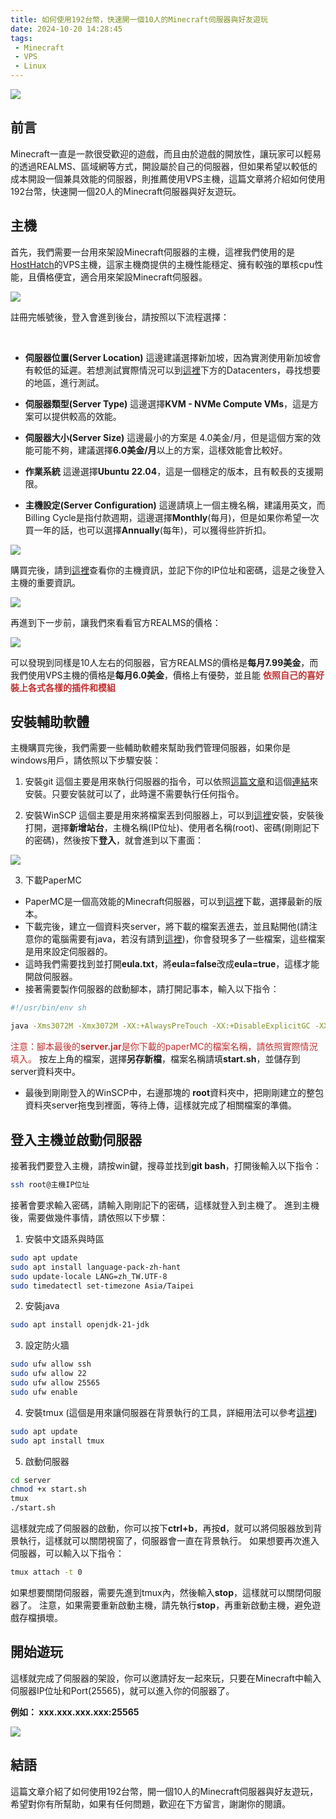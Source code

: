 ```yaml
---
title: 如何使用192台幣，快速開一個10人的Minecraft伺服器與好友遊玩
date: 2024-10-20 14:28:45
tags:
 - Minecraft
 - VPS
 - Linux
---
```


![](cover.jpg)

## 前言
Minecraft一直是一款很受歡迎的遊戲，而且由於遊戲的開放性，讓玩家可以輕易的透過REALMS、區域網等方式，開設屬於自己的伺服器，但如果希望以較低的成本開設一個兼具效能的伺服器，則推薦使用VPS主機，這篇文章將介紹如何使用192台幣，快速開一個20人的Minecraft伺服器與好友遊玩。

<!--more-->

## 主機

首先，我們需要一台用來架設Minecraft伺服器的主機，這裡我們使用的是[HostHatch](https://hosthatch.com/)的VPS主機，這家主機商提供的主機性能穩定、擁有較強的單核cpu性能，且價格便宜，適合用來架設Minecraft伺服器。

![](hosthatch_1.png)

註冊完帳號後，登入會進到後台，請按照以下流程選擇：

<br>

- **伺服器位置(Server Location)**
這邊建議選擇新加坡，因為實測使用新加坡會有較低的延遲。若想測試實際情況可以到[這裡](https://hosthatch.com/features)下方的Datacenters，尋找想要的地區，進行測試。

- **伺服器類型(Server Type)**
這邊選擇**KVM - NVMe Compute VMs**，這是方案可以提供較高的效能。

- **伺服器大小(Server Size)**
這邊最小的方案是 4.0美金/月，但是這個方案的效能可能不夠，建議選擇**6.0美金/月**以上的方案，這樣效能會比較好。

- **作業系統**
這邊選擇**Ubuntu 22.04**，這是一個穩定的版本，且有較長的支援期限。

- **主機設定(Server Configuration)**
這邊請填上一個主機名稱，建議用英文，而Billing Cycle是指付款週期，這邊選擇**Monthly**(每月)，但是如果你希望一次買一年的話，也可以選擇**Annually**(每年)，可以獲得些許折扣。

![](hosthatch_2.png)

購買完後，請到[這裡](https://cloud.hosthatch.com/servers)查看你的主機資訊，並記下你的IP位址和密碼，這是之後登入主機的重要資訊。

![](hosthatch_3.png)

再進到下一步前，讓我們來看看官方REALMS的價格：

![](realms.png)

可以發現到同樣是10人左右的伺服器，官方REALMS的價格是**每月7.99美金**，而我們使用VPS主機的價格是**每月6.0美金**，價格上有優勢，並且能 **<span style="color:#c13232">依照自己的喜好裝上各式各樣的插件和模組</span>**

## 安裝輔助軟體

主機購買完後，我們需要一些輔助軟體來幫助我們管理伺服器，如果你是windows用戶，請依照以下步驟安裝：

1. 安裝git
這個主要是用來執行伺服器的指令，可以依照[這篇文章](https://progressbar.tw/posts/1)和這個[連結](https://git-scm.com/)來安裝。只要安裝就可以了，此時還不需要執行任何指令。

2. 安裝WinSCP
這個主要是用來將檔案丟到伺服器上，可以到[這裡](https://winscp.net/eng/download.php)安裝，安裝後打開，選擇**新增站台**，主機名稱(IP位址)、使用者名稱(root)、密碼(剛剛記下的密碼)，然後按下**登入**，就會進到以下畫面：

![](winscp.png)

3. 下載PaperMC
- PaperMC是一個高效能的Minecraft伺服器，可以到[這裡](https://papermc.io/downloads/paper)下載，選擇最新的版本。
- 下載完後，建立一個資料夾server，將下載的檔案丟進去，並且點開他(請注意你的電腦需要有java，若沒有請到[這裡](https://www.java.com/zh-TW/))，你會發現多了一些檔案，這些檔案是用來設定伺服器的。
- 這時我們需要找到並打開**eula.txt**，將**eula=false**改成**eula=true**，這樣才能開啟伺服器。
- 接著需要製作伺服器的啟動腳本，請打開記事本，輸入以下指令：

```bash
#!/usr/bin/env sh

java -Xms3072M -Xmx3072M -XX:+AlwaysPreTouch -XX:+DisableExplicitGC -XX:+ParallelRefProcEnabled -XX:+PerfDisableSharedMem -XX:+UnlockExperimentalVMOptions -XX:+UseG1GC -XX:G1HeapRegionSize=8M -XX:G1HeapWastePercent=5 -XX:G1MaxNewSizePercent=40 -XX:G1MixedGCCountTarget=4 -XX:G1MixedGCLiveThresholdPercent=90 -XX:G1NewSizePercent=30 -XX:G1RSetUpdatingPauseTimePercent=5 -XX:G1ReservePercent=20 -XX:InitiatingHeapOccupancyPercent=15 -XX:MaxGCPauseMillis=200 -XX:MaxTenuringThreshold=1 -XX:SurvivorRatio=32 -Dusing.aikars.flags=https://mcflags.emc.gs -Daikars.new.flags=true -jar server.jar nogui
```
<span style="color:#c13232">注意：腳本最後的**server.jar**是你下載的paperMC的檔案名稱，請依照實際情況填入。</span>
按左上角的檔案，選擇**另存新檔**，檔案名稱請填**start.sh**，並儲存到server資料夾中。

- 最後到剛剛登入的WinSCP中，右邊那塊的 **root**資料夾中，把剛剛建立的整包資料夾server拖曳到裡面，等待上傳，這樣就完成了相關檔案的準備。

## 登入主機並啟動伺服器

接著我們要登入主機，請按win鍵，搜尋並找到**git bash**，打開後輸入以下指令：

```bash
ssh root@主機IP位址
```

接著會要求輸入密碼，請輸入剛剛記下的密碼，這樣就登入到主機了。
進到主機後，需要做幾件事情，請依照以下步驟：

1. 安裝中文語系與時區
```bash
sudo apt update
sudo apt install language-pack-zh-hant
sudo update-locale LANG=zh_TW.UTF-8
sudo timedatectl set-timezone Asia/Taipei
```

2. 安裝java
```bash
sudo apt install openjdk-21-jdk
```

3. 設定防火牆
```bash
sudo ufw allow ssh
sudo ufw allow 22
sudo ufw allow 25565
sudo ufw enable
```

4. 安裝tmux (這個是用來讓伺服器在背景執行的工具，詳細用法可以參考[這裡](https://hackmd.io/@Cheng-Hao/Hyk9f6mZd))
```bash
sudo apt update
sudo apt install tmux
```

5. 啟動伺服器
```bash
cd server
chmod +x start.sh
tmux
./start.sh
```

這樣就完成了伺服器的啟動，你可以按下**ctrl+b**，再按**d**，就可以將伺服器放到背景執行，這樣就可以關閉視窗了，伺服器會一直在背景執行。
如果想要再次進入伺服器，可以輸入以下指令：
```bash 
tmux attach -t 0
```

如果想要關閉伺服器，需要先進到tmux內，然後輸入**stop**，這樣就可以關閉伺服器了。
注意，如果需要重新啟動主機，請先執行**stop**，再重新啟動主機，避免遊戲存檔損壞。

## 開始遊玩

這樣就完成了伺服器的架設，你可以邀請好友一起來玩，只要在Minecraft中輸入伺服器IP位址和Port(25565)，就可以進入你的伺服器了。

**例如： xxx.xxx.xxx.xxx:25565**

![](play.png)

## 結語
這篇文章介紹了如何使用192台幣，開一個10人的Minecraft伺服器與好友遊玩，希望對你有所幫助，如果有任何問題，歡迎在下方留言，謝謝你的閱讀。